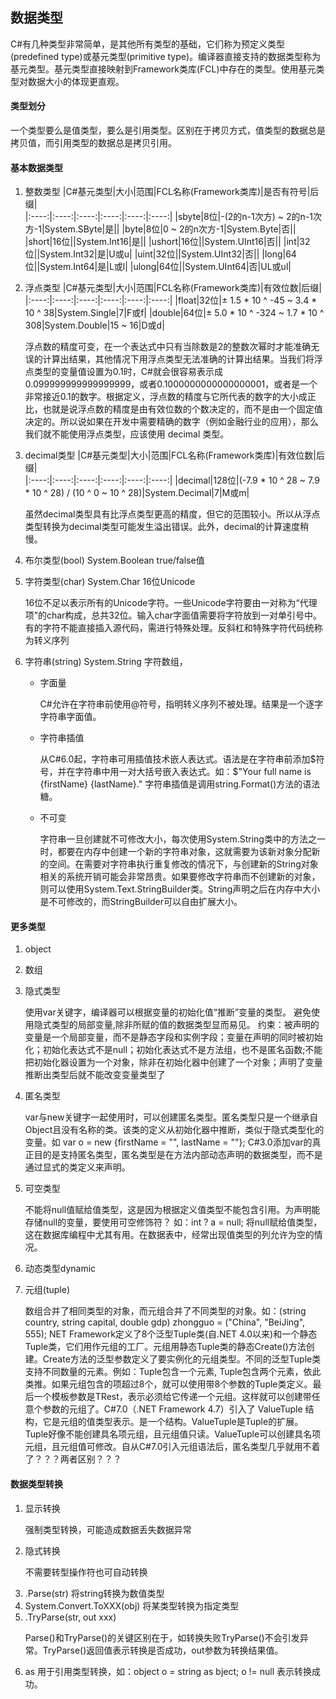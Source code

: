 ## 数据类型

<p>
C#有几种类型非常简单，是其他所有类型的基础，它们称为预定义类型(predefined type)或基元类型(primitive type)。编译器直接支持的数据类型称为基元类型。基元类型直接映射到Framework类库(FCL)中存在的类型。使用基元类型对数据大小的体现更直观。
</p>

#### 类型划分
<p>
一个类型要么是值类型，要么是引用类型。区别在于拷贝方式，值类型的数据总是拷贝值，而引用类型的数据总是拷贝引用。
</p>

#### 基本数据类型  
1. 整数类型
    |C#基元类型|大小|范围|FCL名称(Framework类库)|是否有符号|后缀|    
    |:----:|:----:|:----:|:----:|:----:|:----:|
    |sbyte|8位|-(2的n-1次方) ~ 2的n-1次方-1|System.SByte|是||
    |byte|8位|0 ~ 2的n次方-1|System.Byte|否||
    |short|16位||System.Int16|是||
    |ushort|16位||System.UInt16|否||
    |int|32位||System.Int32|是|U或u|
    |uint|32位||System.UInt32|否||
    |long|64位||System.Int64|是|L或l|
    |ulong|64位||System.UInt64|否|UL或ul|


2. 浮点类型
    |C#基元类型|大小|范围|FCL名称(Framework类库)|有效位数|后缀|    
    |:----:|:----:|:----:|:----:|:----:|:----:|
    |float|32位|± 1.5 * 10 ^ -45 ~ 3.4 * 10 ^ 38|System.Single|7|F或f|
    |double|64位|± 5.0 * 10 ^ -324 ~ 1.7 * 10 ^ 308|System.Double|15 ~ 16|D或d|

    <p>
    浮点数的精度可变，在一个表达式中只有当除数是2的整数次幂时才能准确无误的计算出结果，其他情况下用浮点类型无法准确的计算出结果。当我们将浮点类型的变量值设置为0.1时，C#就会很容易表示成0.099999999999999999，或者0.1000000000000000001，或者是一个非常接近0.1的数字。根据定义，浮点数的精度与它所代表的数字的大小成正比，也就是说浮点数的精度是由有效位数的个数决定的，而不是由一个固定值决定的。所以说如果在开发中需要精确的数字（例如金融行业的应用），那么我们就不能使用浮点类型，应该使用 decimal 类型。
    </p>


3. decimal类型
    |C#基元类型|大小|范围|FCL名称(Framework类库)|有效位数|后缀|    
    |:----:|:----:|:----:|:----:|:----:|:----:|
    |decimal|128位|(-7.9 * 10 ^ 28 ~ 7.9 * 10 ^ 28) / (10 ^ 0 ~ 10 ^ 28)|System.Decimal|7|M或m|

    <p>
    虽然decimal类型具有比浮点类型更高的精度，但它的范围较小。所以从浮点类型转换为decimal类型可能发生溢出错误。此外，decimal的计算速度稍慢。
    </p>

4. 布尔类型(bool) System.Boolean true/false值  

5. 字符类型(char) System.Char 16位Unicode
    <p>
    16位不足以表示所有的Unicode字符。一些Unicode字符要由一对称为“代理项”的char构成，总共32位。输入char字面值需要将字符放到一对单引号中。有的字符不能直接插入源代码，需进行特殊处理。反斜杠和特殊字符代码统称为转义序列
    </p>

6. 字符串(string) System.String 字符数组，
    - 字面量
        <p>
        C#允许在字符串前使用@符号，指明转义序列不被处理。结果是一个逐字字符串字面值。
        </p>
    - 字符串插值
        <p>
        从C#6.0起，字符串可用插值技术嵌人表达式。语法是在字符串前添加$符号，并在字符串中用一对大括号嵌入表达式。如：$"Your full name is {firstName} {lastName}." 字符串插值是调用string.Format()方法的语法糖。
        </p>   
    - 不可变
        <p>
        字符串一旦创建就不可修改大小，每次使用System.String类中的方法之一时，都要在内存中创建一个新的字符串对象，这就需要为该新对象分配新的空间。在需要对字符串执行重复修改的情况下，与创建新的String对象相关的系统开销可能会非常昂贵。如果要修改字符串而不创建新的对象，则可以使用System.Text.StringBuilder类。String声明之后在内存中大小是不可修改的，而StringBuilder可以自由扩展大小。
        </p>
#### 更多类型  
1. object

2. 数组

3. 隐式类型
    <p>
    使用var关键字，编译器可以根据变量的初始化值“推断”变量的类型。
    避免使用隐式类型的局部变量,除非所赋的值的数据类型显而易见。
    约束：被声明的变量是一个局部变量，而不是静态字段和实例字段；变量在声明的同时被初始化；初始化表达式不是null；初始化表达式不是方法组，也不是匿名函数;不能把初始化器设置为一个对象，除非在初始化器中创建了一个对象；声明了变量推断出类型后就不能改变变量类型了
    </p>
4. 匿名类型
    <p>
    var与new关键字一起使用时，可以创建匿名类型。匿名类型只是一个继承自Object且没有名称的类。该类的定义从初始化器中推断，类似于隐式类型化的变量。如 var o = new {firstName = "", lastName = ""}; 
    C#3.0添加var的真正目的是支持匿名类型，匿名类型是在方法内部动态声明的数据类型，而不是通过显式的类定义来声明。
    </p>
5. 可空类型
    <p>
    不能将null值赋给值类型，这是因为根据定义值类型不能包含引用。为声明能存储null的变量，要使用可空修饰符？ 如：int ? a = null; 将null赋给值类型，这在数据库编程中尤其有用。在数据表中，经常出现值类型的列允许为空的情况。
    </p>
6. 动态类型dynamic

7. 元组(tuple)
    <p>
    数组合并了相同类型的对象，而元组合并了不同类型的对象。如：(string country, string capital, double gdp) zhongguo = ("China", "BeiJing", 555); NET Framework定义了8个泛型Tuple类(自.NET 4.0以来)和一个静态Tuple类，它们用作元组的工厂。元组用静态Tuple类的静态Create()方法创建。Create方法的泛型参数定义了要实例化的元组类型。不同的泛型Tuple类支持不同数量的元素。例如：Tuple<TI>包含一个元素, Tuple<T1, T2>包含两个元素，依此类推。如果元组包含的项超过8个，就可以使用带8个参数的Tuple类定义。最后一个模板参数是TRest，表示必须给它传递一个元组。这样就可以创建带任意个参数的元组了。C#7.0（.NET Framework 4.7）引入了 ValueTuple 结构，它是元组的值类型表示。是一个结构。ValueTuple是Tuple的扩展。Tuple好像不能创建具名项元组，且元组值只读。ValueTuple可以创建具名项元组，且元组值可修改。自从C#7.0引入元组语法后，匿名类型几乎就用不着了？？？两者区别？？？
    </p>

#### 数据类型转换
1. 显示转换
    <p>
    强制类型转换，可能造成数据丢失数据异常
    </p>
2. 隐式转换
    <p>
    不需要转型操作符也可自动转换
    </p>
3. .Parse(str) 将string转换为数值类型
4. System.Convert.ToXXX(obj) 将某类型转换为指定类型
5. .TryParse(str, out xxx) 
    <p>
    Parse()和TryParse()的关键区别在于，如转换失败TryParse()不会引发异常。TryParse()返回值表示转换是否成功，out参数为转换结果值。
    </p>
6. as 用于引用类型转换，如：object o = string as bject; o != null 表示转换成功。









